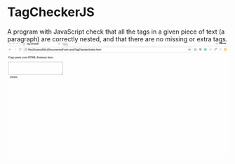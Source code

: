 # TagCheckerJS
A program with JavaScript check that all the tags in a given piece of text (a paragraph) are correctly nested, and that there are no missing or extra tags.
![Image](https://github.com/xiaohaixu/TagCheckerJS/blob/master/tagchecker.gif)

